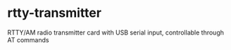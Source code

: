 # rtty-transmitter
RTTY/AM radio transmitter card with USB serial input, controllable through AT commands
